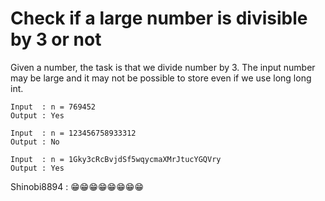 # Check if a large number is divisible by 3 or not

Given a number, the task is that we divide number by 3. The input number may be large and it may not be possible to store even if we use long long int.
```
Input  : n = 769452
Output : Yes

Input  : n = 123456758933312
Output : No

Input  : n = 1Gky3cRcBvjdSf5wqycmaXMrJtucYGQVry
Output : Yes
```

Shinobi8894 : 😁😁😁😁😁😁😁😁
